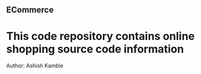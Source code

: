 ## ECommerce
# This code repository contains online shopping source code information
Author: Ashish Kamble
